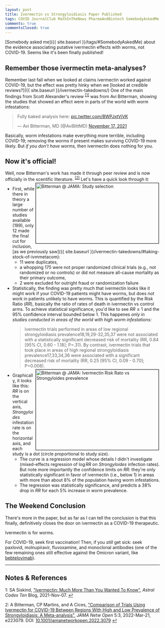 ```yaml
---
layout: post
title: Ivermectin vs Strongyloidiasis Paper Published
tags: COVID JournalClub MathInTheNews PharmaAndBiotech SomebodyAskedMe Statistics
comments: true
commentsClosed: true
---
```


[Somebody asked me]({{ site.baseurl }}/tags/#SomebodyAskedMe) about the evidence
associating putative ivermectin effects with worms, not COVID-19.  Seems like it's been
finally published!  


## Remember those ivermectin meta-analyses?  

Remember last fall when we looked at claims ivermectin worked against COVID-19, but the
effect was pretty hinky when we [looked at credible reviews?]({{ site.baseurl }}/ivermectin-takedowns/)
One of the main findings from Scott Alexander's review <sup id="fn1a">[[1]](#fn1)</sup> was from
Avi Bitterman, showing the studies that showed an effect were in parts of the world with
worm infestations:  

<blockquote class="twitter-tweet">
  <p lang="en" dir="ltr">
    Fully baked analysis here: 
    <a href="https://t.co/BWPJxtVjVK">pic.twitter.com/BWPJxtVjVK</a>
  </p>&mdash; Avi Bitterman, MD (@AviBittMD) <a href="https://twitter.com/AviBittMD/status/1461076939192602628?ref_src=twsrc%5Etfw">November 17, 2021</a>
</blockquote>
<script async src="https://platform.twitter.com/widgets.js"></script>

Basically, worm infestations make everything more terrible, including COVID-19; removing
the worms if present makes surviving COVID-19 more likely.  But _if you don't have worms,_
then ivermectin does nothing for you.  


## Now it's official!  

Well, now Bitterman's work has made it through peer review and is now officially in the
scentific literature.  <sup id="fn2a">[[2]](#fn2)</sup>  Let's have a quick look through
it:  
<a href="{{ site.baseurl }}/images/2022-04-18-ivermectin-bitterman-published-study-selection.png"><img src="{{ site.baseurl }}/images/2022-04-18-ivermectin-bitterman-published-study-selection-thumb.jpg" width="400" height="196" alt="Bitterman @ JAMA: Study selection" title="Bitterman @ JAMA: Study selection" style="float: right; margin: 3px 3px 3px 3px; border: 1px solid #000000;"></a> 
- First, while there in theory a large number of studies available (199), only 12 made the final cut for inclusion, [as we previously saw]({{ site.baseurl }}/ivermectin-takedowns/#taking-stock-of-ivmmetacom):  
  - 11 were duplicates,  
  - a whopping 175 were not proper randomized clinical trials (e.g., not randomized or no
    controls) or did not measure all-cause mortality as their primary outcome,  
  - 2 were excluded for outright fraud or randomization failure  
- Statistically, the finding was pretty much that ivermectin looks like it might work if
  your COVID-19 patients might have worms, but does _not_ work in patients unlikely to
  have worms.  This is quantified by the Risk Ratio ($RR$), basically the ratio of rates of death
  in ivermectin vs control arms.  To achieve statistical significance, you'd like to see
  $RR \le 1$ and the 95% confidence interval bounded below 1.  This happenes 
  _only in studies conducted in areas of the world with high worm infestations:_  
  > Ivermectin trials performed in areas of low regional strongyloidiasis
  > prevalence18,19,29-32,35,37 were not associated with a statistically significant
  > decreased risk of mortality (RR, 0.84 [95% CI, 0.60 - 1.18]; P=.31).  By contrast,
  > ivermectin trials that took place in areas of high regional strongyloidiasis
  > prevalence17,33,34,36 were associated with a significant decreased risk of mortality
  > (RR, 0.25 [95% CI, 0.09 - 0.70]; P=0.008).  
<a href="{{ site.baseurl }}/images/2022-04-18-ivermectin-bitterman-published-RR-vs-worms.png"><img src="{{ site.baseurl }}/images/2022-04-18-ivermectin-bitterman-published-RR-vs-worms-thumb.jpg" width="400" height="261" alt="Bitterman @ JAMA: Ivermectin Risk Rato vs Strongyloides prevalence " title="Bitterman @ JAMA: Ivermectin Risk Rato vs Strongyloides prevalence" style="float: right; margin: 3px 3px 3px 3px; border: 1px solid #000000;"></a>
- Graphically, it looks like this: $RR$ is on the vertical axis, _Strongyloides_
  infestation rate is on the horizontal axis, and each study is a dot (circle proportional
  to study size).  
  - The curve is a regression model whose details I didn't investigate (mixed-effects
    regression of $\log RR$ on _Strongyloides_ infection rates). But note more
    importantly the confidence limits on $RR$: they're only statistically significant in
    favor of ivermectin (i.e., below 1) in areas with more than about 8% of the population
    having worm infestations.  
  - The regression was statistically significance, and predicts a 38% drop in $RR$ for
    each 5% increase in worm prevalence.  


## The Weekend Conclusion  

There's more in the paper, but as far as I can tell the conclusion is that this finally,
definitively closes the door on ivermectin as a COVID-19 therapeutic.  

Ivermectin is for worms.  

For COVID-19, seek first vaccination!  Then, if you _still_ get sick: seek paxlovid, molnupiravir, fluvoxamine, and monoclonal antibodies (one of the few remaining ones still effective against the Omicron variant, like [bebtelovimab](https://www.fda.gov/news-events/press-announcements/coronavirus-covid-19-update-fda-authorizes-new-monoclonal-antibody-treatment-covid-19-retains)).  

---

## Notes &amp; References  

<!--
<sup id="fn1a">[[1]](#fn1)</sup>

<a id="fn1">1</a>: ***, ["***"](***), *** [↩](#fn1a)  

<a href="{{ site.baseurl }}/images/***">
  <img src="{{ site.baseurl }}/images/***" width="400" height="***" alt="***" title="***" style="float: right; margin: 3px 3px 3px 3px; border: 1px solid #000000;">
</a>

<iframe width="400" height="224" src="***" allow="accelerometer; encrypted-media; gyroscope; picture-in-picture" allowfullscreen style="float: right; margin: 3px 3px 3px 3px; border: 1px solid #000000;"></iframe>
-->

<a id="fn1">1</a>: SA Siskind, ["Ivermectin: Much More Than You Wanted To Know"](https://astralcodexten.substack.com/p/ivermectin-much-more-than-you-wanted), _Astral Codex Ten_ Blog, 2021-Nov-07. [↩](#fn1a)  

<a id="fn2">2</a>: A Bitterman, CP Martins, and A Cices, ["Comparison of Trials Using Ivermectin for COVID-19 Between Regions With High and Low Prevalence of Strongyloidiasis: A Meta-analysis"](https://jamanetwork.com/journals/jamanetworkopen/fullarticle/2790173), _JAMA Netw Open_ 5:3, 2022-Mar-21, e223079. DOI: [10.1001/jamanetworkopen.2022.3079](https://dx.doi.org/10.1001/jamanetworkopen.2022.3079) [↩](#fn2a)  
